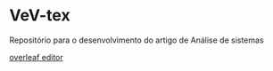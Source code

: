 # VeV-tex
Repositório para o desenvolvimento do artigo de Análise de sistemas

[overleaf editor](https://www.overleaf.com/project/5d0cde716f405017486bb2c9)
